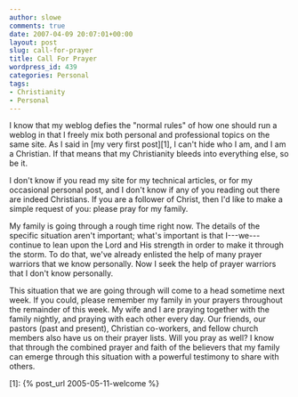 ```yaml
---
author: slowe
comments: true
date: 2007-04-09 20:07:01+00:00
layout: post
slug: call-for-prayer
title: Call For Prayer
wordpress_id: 439
categories: Personal
tags:
- Christianity
- Personal
---
```


I know that my weblog defies the "normal rules" of how one should run a weblog in that I freely mix both personal and professional topics on the same site. As I said in [my very first post][1], I can't hide who I am, and I am a Christian. If that means that my Christianity bleeds into everything else, so be it.

I don't know if you read my site for my technical articles, or for my occasional personal post, and I don't know if any of you reading out there are indeed Christians. If you are a follower of Christ, then I'd like to make a simple request of you: please pray for my family.

My family is going through a rough time right now. The details of the specific situation aren't important; what's important is that I---we---continue to lean upon the Lord and His strength in order to make it through the storm. To do that, we've already enlisted the help of many prayer warriors that we know personally. Now I seek the help of prayer warriors that I don't know personally.

This situation that we are going through will come to a head sometime next week. If you could, please remember my family in your prayers throughout the remainder of this week. My wife and I are praying together with the family nightly, and praying with each other every day. Our friends, our pastors (past and present), Christian co-workers, and fellow church members also have us on their prayer lists. Will you pray as well? I know that through the combined prayer and faith of the believers that my family can emerge through this situation with a powerful testimony to share with others.

[1]: {% post_url 2005-05-11-welcome %}
